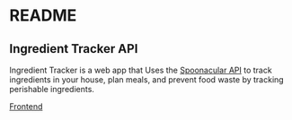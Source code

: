 # README

## Ingredient Tracker API

Ingredient Tracker is a web app that Uses the [Spoonacular API](https://spoonacular.com/api) to track ingredients in your house, plan meals, and prevent food waste by tracking perishable ingredients.

[Frontend](https://github.com/Nat-Reid/ingredient-tracker-frontend)

